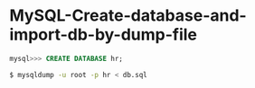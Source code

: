 # MySQL-Create-database-and-import-db-by-dump-file


```sql
mysql>>> CREATE DATABASE hr;
```

```bash
$ mysqldump -u root -p hr < db.sql
```